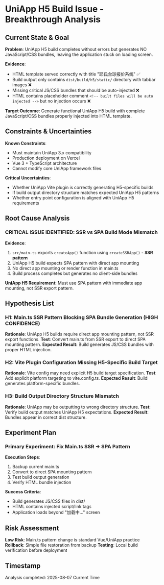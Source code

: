 # UniApp H5 Build Issue - Breakthrough Analysis

## Current State & Goal
**Problem**: UniApp H5 build completes without errors but generates NO JavaScript/CSS bundles, leaving the application stuck on loading screen.

**Evidence**: 
- HTML template served correctly with title "耶氏台球报价系统" ✅
- Build output only contains `dist/build/h5/static/` directory with tabbar images ❌
- Missing critical JS/CSS bundles that should be auto-injected ❌
- HTML contains placeholder comment `<!-- built files will be auto injected -->` but no injection occurs ❌

**Target Outcome**: Generate functional UniApp H5 build with complete JavaScript/CSS bundles properly injected into HTML template.

## Constraints & Uncertainties
**Known Constraints**:
- Must maintain UniApp 3.x compatibility
- Production deployment on Vercel
- Vue 3 + TypeScript architecture
- Cannot modify core UniApp framework files

**Critical Uncertainties**:
- Whether UniApp Vite plugin is correctly generating H5-specific builds
- If build output directory structure matches expected UniApp H5 patterns
- Whether entry point configuration is aligned with UniApp H5 requirements

## Root Cause Analysis

### CRITICAL ISSUE IDENTIFIED: SSR vs SPA Build Mode Mismatch

**Evidence**:
1. `src/main.ts` exports `createApp()` function using `createSSRApp()` - **SSR pattern**
2. UniApp H5 build expects SPA pattern with direct app mounting
3. No direct app mounting or render function in main.ts
4. Build process completes but generates no client-side bundles

**UniApp H5 Requirement**: Must use SPA pattern with immediate app mounting, not SSR export pattern.

## Hypothesis List

### H1: Main.ts SSR Pattern Blocking SPA Bundle Generation (HIGH CONFIDENCE)
**Rationale**: UniApp H5 builds require direct app mounting pattern, not SSR export functions.
**Test**: Convert main.ts from SSR export to direct SPA mounting pattern.
**Expected Result**: Build generates JS/CSS bundles with proper HTML injection.

### H2: Vite Plugin Configuration Missing H5-Specific Build Target
**Rationale**: Vite config may need explicit H5 build target specification.
**Test**: Add explicit platform targeting to vite.config.ts.
**Expected Result**: Build generates platform-specific bundles.

### H3: Build Output Directory Structure Mismatch
**Rationale**: UniApp may be outputting to wrong directory structure.
**Test**: Verify build output matches UniApp H5 expectations.
**Expected Result**: Bundles appear in correct dist structure.

## Experiment Plan

### Primary Experiment: Fix Main.ts SSR → SPA Pattern

**Execution Steps**:
1. Backup current main.ts
2. Convert to direct SPA mounting pattern
3. Test build output generation
4. Verify HTML bundle injection

**Success Criteria**:
- Build generates JS/CSS files in dist/
- HTML contains injected script/link tags
- Application loads beyond "加载中..." screen

## Risk Assessment
**Low Risk**: Main.ts pattern change is standard Vue/UniApp practice
**Rollback**: Simple file restoration from backup
**Testing**: Local build verification before deployment

## Timestamp
Analysis completed: 2025-08-07 Current Time